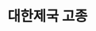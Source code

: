 ---
layout: hubs
key: Q257425
title: 대한제국 고종
name: 대한제국 고종
description: 조선의 제26대 국왕, 대한제국의 초대 황제
score: 0.001975159178549009
degree: 14
---
